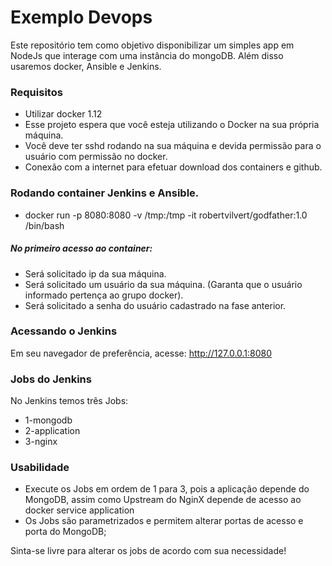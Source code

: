 # Exemplo Devops

 Este repositório tem como objetivo disponibilizar um simples app em NodeJs que interage com uma instância do mongoDB. Além disso usaremos docker, Ansible e Jenkins.

### Requisitos

- Utilizar docker 1.12
- Esse projeto espera que você esteja utilizando o Docker na sua própria máquina.
- Você deve ter sshd rodando na sua máquina e devida permissão para o usuário com permissão no docker.
- Conexão com a internet para efetuar download dos containers e github.


### Rodando container Jenkins e Ansible.

- docker run -p 8080:8080 -v /tmp:/tmp -it robertvilvert/godfather:1.0 /bin/bash 
##### No primeiro acesso ao container:
- Será solicitado ip da sua máquina.
- Será solicitado um usuário da sua máquina. (Garanta que o usuário informado pertença ao grupo docker).
- Será solicitado a senha do usuário cadastrado na fase anterior.

### Acessando o Jenkins

Em seu navegador de preferência, acesse: http://127.0.0.1:8080

### Jobs do Jenkins
No Jenkins temos três Jobs:
- 1-mongodb
- 2-application
- 3-nginx
### Usabilidade
 - Execute os Jobs em ordem de 1 para 3, pois a aplicação depende do MongoDB, assim como Upstream do NginX depende de acesso ao docker service application
 - Os Jobs são parametrizados e permitem alterar portas de acesso e porta do MongoDB;

Sinta-se livre para alterar os jobs de acordo com sua necessidade! 
 

